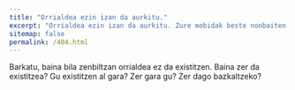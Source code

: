 ```yaml
---
title: "Orrialdea ezin izan da aurkitu."
excerpt: "Orrialdea ezin izan da aurkitu. Zure mobidak beste nonbaiten egongo dira."
sitemap: false
permalink: /404.html
---
```


Barkatu, baina bila zenbiltzan orrialdea ez da existitzen. Baina zer da existitzea? Gu existitzen al gara? Zer gara gu? Zer dago bazkaltzeko?

<script type="text/javascript">
  var GOOG_FIXURL_LANG = 'en';
  var GOOG_FIXURL_SITE = '{{ site.url }}'
</script>
<script type="text/javascript"
  src="//linkhelp.clients.google.com/tbproxy/lh/wm/fixurl.js">
</script>
